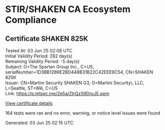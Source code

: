 # STIR/SHAKEN CA Ecosystem Compliance

## Certificate SHAKEN 825K

Tested At: 03 Jun 25 02:08 UTC\
Initial Validity Period: 282 day(s)\
Remaining Validity Period: -5 day(s)\
Subject: O=The Spartan Group Inc., C=US, serialNumber=1D3BB12B9E2BD448B31B22C42EEE9C54, CN=SHAKEN 825K\
Issuer: CN=Martini Security SHAKEN G3, O=Martini Security\\, LLC, L=Seattle, ST=WA, C=US\
Link: https://p.mtsec.me/2e5a/ZtrQzS9DroJE.pem

[View certificate details](https://x509.io/?cert=MIIDIDCCAsagAwIBAgIUZtrQzS9DroJEb69caOL%2BYlU5YNgwCgYIKoZIzj0EAwIwcTELMAkGA1UEBhMCVVMxCzAJBgNVBAgTAldBMRAwDgYDVQQHEwdTZWF0dGxlMR4wHAYDVQQKExVNYXJ0aW5pIFNlY3VyaXR5LCBMTEMxIzAhBgNVBAMTGk1hcnRpbmkgU2VjdXJpdHkgU0hBS0VOIEczMB4XDTI0MDgxOTIwMTIyM1oXDTI1MDUyODIwMDkwM1owbzEUMBIGA1UEAxMLU0hBS0VOIDgyNUsxKTAnBgNVBAUTIDFEM0JCMTJCOUUyQkQ0NDhCMzFCMjJDNDJFRUU5QzU0MQswCQYDVQQGEwJVUzEfMB0GA1UEChMWVGhlIFNwYXJ0YW4gR3JvdXAgSW5jLjBZMBMGByqGSM49AgEGCCqGSM49AwEHA0IABAjBaPwmHdfn8lKBSe9JW4MbM4LVcM93ELQnIMiR%2FLqn0ZAE0rmjMQd%2FIlPK8%2FUvDAL35vb6mO8FGHEImTZZq0WjggE8MIIBODAOBgNVHQ8BAf8EBAMCB4AwDAYDVR0TAQH%2FBAIwADAdBgNVHQ4EFgQUC4I4FEiJraalRZJv2WOAdAp0WXwwHwYDVR0jBBgwFoAULlpBUybicKpsAcDmdvDuIvczDxwwgaYGA1UdHwSBnjCBmzCBmKA6oDiGNmh0dHBzOi8vYXV0aGVudGljYXRlLWFwaS5pY29uZWN0aXYuY29tL2Rvd25sb2FkL3YxL2NybKJapFgwVjEUMBIGA1UEBwwLQnJpZGdld2F0ZXIxCzAJBgNVBAgMAk5KMRMwEQYDVQQDDApTVEktUEEgQ1JMMQswCQYDVQQGEwJVUzEPMA0GA1UECgwGU1RJLVBBMBYGCCsGAQUFBwEaBAowCKAGFgQ4MjVLMBcGA1UdIAQQMA4wDAYKYIZIAYb%2FCQEBBDAKBggqhkjOPQQDAgNIADBFAiANIHpxft1673jV6Xzeb5%2F9ykRTRpUcdWQ9XoSJiZdJ2gIhAJDBHypsJOAxyCqh3rije9pz%2FkQUNUtbk4MYeBH6mgYz)

164 tests were ran and no error, warning, or notice level issues were found


Generated: 03 Jun 25 02:15 UTC